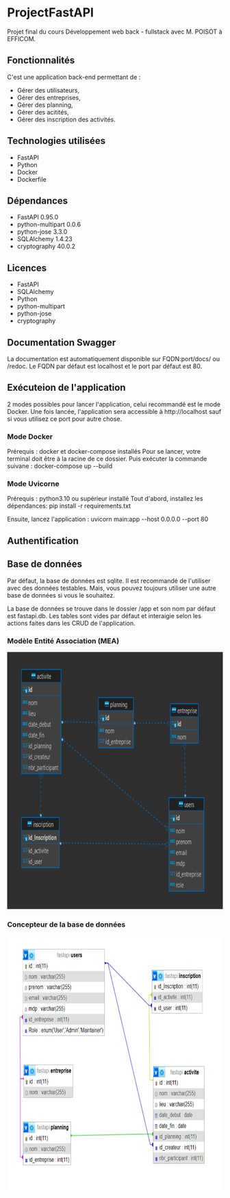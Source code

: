 # ProjectFastAPI

Projet final du cours Développement web back - fullstack avec M. POISOT à EFFICOM.

## Fonctionnalités
C'est une application back-end permettant de :
- Gérer des utilisateurs,
- Gérer des entreprises,
- Gérer des planning,
- Gérer des acitités,
- Gérer des inscription des activités.

## Technologies utilisées
- FastAPI
- Python
- Docker
- Dockerfile

## Dépendances
- FastAPI 0.95.0
- python-multipart 0.0.6
- python-jose 3.3.0
- SQLAlchemy 1.4.23 
- cryptography 40.0.2

## Licences
- FastAPI
- SQLAlchemy
- Python
- python-multipart
- python-jose
- cryptography

## Documentation Swagger
La documentation est automatiquement disponible sur FQDN:port/docs/ ou /redoc.
Le FQDN par défaut est localhost et le port par défaut est 80.

## Exécuteion de l'application
2 modes possibles pour lancer l'application, celui recommandé est le mode Docker.
Une fois lancée, l'application sera accessible à http://localhost sauf si vous utilisez ce port pour autre chose.

### Mode Docker
Prérequis : docker et docker-compose installés
Pour se lancer, votre terminal doit être à la racine de ce dossier.
Puis exécuter la commande suivane :
docker-compose up --build

### Mode Uvicorne
Prérequis : python3.10 ou supérieur installé
Tout d'abord, installez les dépendances:
pip install -r requirements.txt

Ensuite, lancez l'application :
uvicorn main:app --host 0.0.0.0 --port 80

## Authentification

## Base de données

Par défaut, la base de données est sqlite. 
Il est recommandé de l'utiliser avec des données testables.
Mais, vous pouvez toujours utiliser une autre base de données si vous le souhaitez.

La base de données se trouve dans le dossier /app et son nom par défaut est fastapi.db.
Les tables sont vides par défaut et interaigie selon les actions faites dans les CRUD de l'application.

### Modèle Entité Association (MEA)

<img src="public/assets/bdd.png" width="800" height="600">

### Concepteur de la base de données

<img src="public/assets/concept.png" width="800" height="600">
